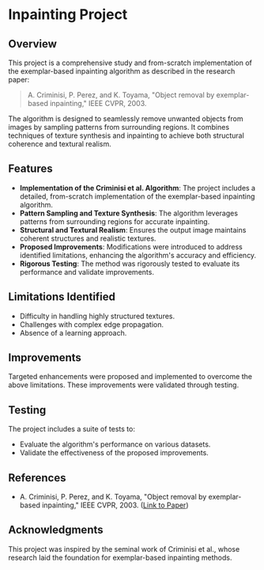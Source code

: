 # Inpainting Project

## Overview
This project is a comprehensive study and from-scratch implementation of the exemplar-based inpainting algorithm as described in the research paper:

> A. Criminisi, P. Perez, and K. Toyama, "Object removal by exemplar-based inpainting," IEEE CVPR, 2003.

The algorithm is designed to seamlessly remove unwanted objects from images by sampling patterns from surrounding regions. It combines techniques of texture synthesis and inpainting to achieve both structural coherence and textural realism.

## Features
- **Implementation of the Criminisi et al. Algorithm**: The project includes a detailed, from-scratch implementation of the exemplar-based inpainting algorithm.
- **Pattern Sampling and Texture Synthesis**: The algorithm leverages patterns from surrounding regions for accurate inpainting.
- **Structural and Textural Realism**: Ensures the output image maintains coherent structures and realistic textures.
- **Proposed Improvements**: Modifications were introduced to address identified limitations, enhancing the algorithm's accuracy and efficiency.
- **Rigorous Testing**: The method was rigorously tested to evaluate its performance and validate improvements.

## Limitations Identified
- Difficulty in handling highly structured textures.
- Challenges with complex edge propagation.
- Absence of a learning approach.

## Improvements
Targeted enhancements were proposed and implemented to overcome the above limitations. These improvements were validated through testing.

## Testing
The project includes a suite of tests to:
- Evaluate the algorithm's performance on various datasets.
- Validate the effectiveness of the proposed improvements.

## References
- A. Criminisi, P. Perez, and K. Toyama, "Object removal by exemplar-based inpainting," IEEE CVPR, 2003. ([Link to Paper](https://doi.org/10.1109/CVPR.2003.1211538))

## Acknowledgments
This project was inspired by the seminal work of Criminisi et al., whose research laid the foundation for exemplar-based inpainting methods.
